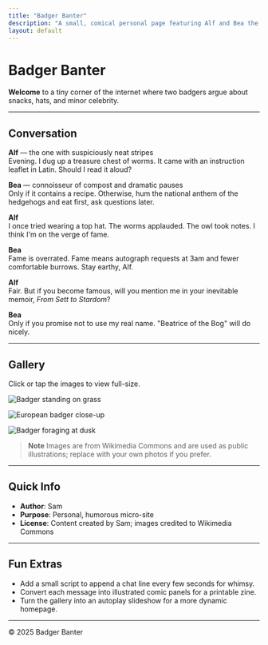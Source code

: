 ```yaml
---
title: "Badger Banter"
description: "A small, comical personal page featuring Alf and Bea the badgers"
layout: default
---
```


# Badger Banter

**Welcome** to a tiny corner of the internet where two badgers argue about snacks, hats, and minor celebrity.

---

## Conversation

**Alf** — the one with suspiciously neat stripes  
Evening. I dug up a treasure chest of worms. It came with an instruction leaflet in Latin. Should I read it aloud?

**Bea** — connoisseur of compost and dramatic pauses  
Only if it contains a recipe. Otherwise, hum the national anthem of the hedgehogs and eat first, ask questions later.

**Alf**  
I once tried wearing a top hat. The worms applauded. The owl took notes. I think I'm on the verge of fame.

**Bea**  
Fame is overrated. Fame means autograph requests at 3am and fewer comfortable burrows. Stay earthy, Alf.

**Alf**  
Fair. But if you become famous, will you mention me in your inevitable memoir, *From Sett to Stardom*?

**Bea**  
Only if you promise not to use my real name. "Beatrice of the Bog" will do nicely.

---

## Gallery

Click or tap the images to view full-size.

![Badger standing on grass](https://upload.wikimedia.org/wikipedia/commons/6/6f/Badger.jpg "Badger standing on grass")

![European badger close-up](https://upload.wikimedia.org/wikipedia/commons/9/9a/European_Badger_%28Meles_meles%29.jpg "European badger close-up")

![Badger foraging at dusk](https://upload.wikimedia.org/wikipedia/commons/f/f6/Meles_meles_-_Badger_%28photo%29.jpg "Badger foraging at dusk")

> **Note** Images are from Wikimedia Commons and are used as public illustrations; replace with your own photos if you prefer.

---

## Quick Info

- **Author**: Sam  
- **Purpose**: Personal, humorous micro-site  
- **License**: Content created by Sam; images credited to Wikimedia Commons

---

## Fun Extras

- Add a small script to append a chat line every few seconds for whimsy.  
- Convert each message into illustrated comic panels for a printable zine.  
- Turn the gallery into an autoplay slideshow for a more dynamic homepage.

---

© 2025 Badger Banter
